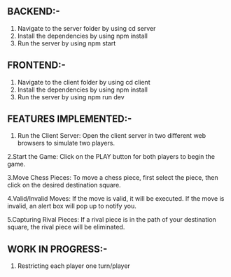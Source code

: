 BACKEND:-
------------
1. Navigate to the server folder by using cd server
2. Install the dependencies by using npm install
3. Run the server by using npm start

FRONTEND:-
-------------
1. Navigate to the client folder by using cd client
2. Install the dependencies by using npm install
3. Run the server by using npm run dev

FEATURES IMPLEMENTED:-
-------------------------
1. Run the Client Server:
Open the client server in two different web browsers to simulate two players.

2.Start the Game:
Click on the PLAY button for both players to begin the game.

3.Move Chess Pieces:
To move a chess piece, first select the piece, then click on the desired destination square.

4.Valid/Invalid Moves:
If the move is valid, it will be executed.
If the move is invalid, an alert box will pop up to notify you.

5.Capturing Rival Pieces:
If a rival piece is in the path of your destination square, the rival piece will be eliminated.


WORK IN PROGRESS:-
---------------------
1. Restricting each player one turn/player
